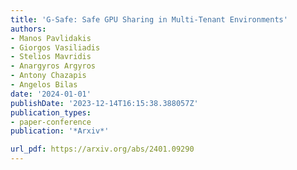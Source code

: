 ```yaml
---
title: 'G-Safe: Safe GPU Sharing in Multi-Tenant Environments'
authors:
- Manos Pavlidakis
- Giorgos Vasiliadis
- Stelios Mavridis
- Anargyros Argyros
- Antony Chazapis
- Angelos Bilas
date: '2024-01-01'
publishDate: '2023-12-14T16:15:38.388057Z'
publication_types:
- paper-conference
publication: '*Arxiv*'

url_pdf: https://arxiv.org/abs/2401.09290
---
```


